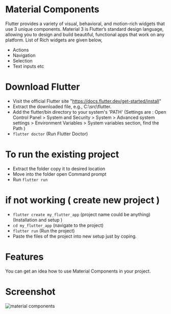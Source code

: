 # Material Components
Flutter provides a variety of visual, behavioral, and motion-rich widgets that use 3 unique components. Material 3 is Flutter’s standard design language, allowing you to design and build beautiful, functional apps that work on any platform. List of Rich widgets are given below,
- Actions
- Navigation
- Selection
- Text inputs etc

# Download Flutter
- Visit the official Flutter site "https://docs.flutter.dev/get-started/install"
- Extract the downloaded file, e.g., C:\src\flutter.
- Add the flutter/bin directory to your system's 'PATH' 
(Settings are  : Open Control Panel > System and Security > System > Advanced system settings > Environment Variables > System variables section, find the Path )
- `flutter doctor` (Run Flutter Doctor)

# To run the existing project
- Extract the folder copy it to desired location
- Move into the folder open Command prompt
- Run `flutter run`

# if not working ( create new project )
- `flutter create my_flutter_app` (project name could be anything) (Installation and setup )
- `cd my_flutter_app` (navigate to the project)
- `flutter run` (Run the project)
- Paste the files of the project into new setup just by coping.

# Features
You can get an idea how to use Material Components in your project.

# Screenshot
![material components](https://github.com/user-attachments/assets/3149d4d1-3117-4c29-84c4-446f494814f1)





